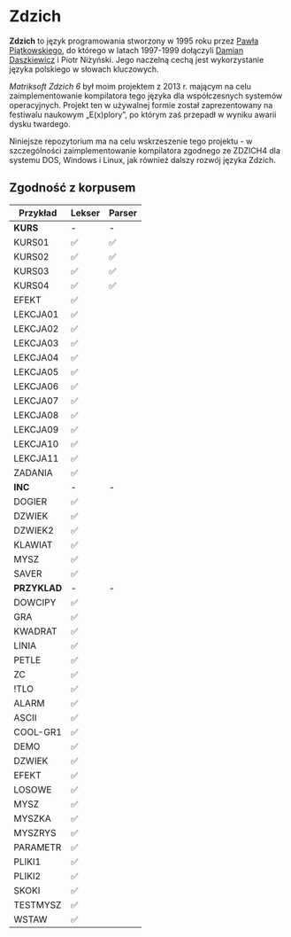 # Zdzich
**Zdzich** to język programowania stworzony w 1995 roku przez [Pawła Piątkowskiego](https://github.com/cosi1), do którego w latach 1997-1999 dołączyli [Damian Daszkiewicz](https://github.com/DamianDaszkiewicz) i Piotr Niżyński.
Jego naczelną cechą jest wykorzystanie języka polskiego w słowach kluczowych.

*Matriksoft Zdzich 6* był moim projektem z 2013 r. mającym na celu zaimplementowanie kompilatora tego języka dla współczesnych systemów operacyjnych.
Projekt ten w używalnej formie został zaprezentowany na festiwalu naukowym „E(x)plory”, po którym zaś przepadł w wyniku awarii dysku twardego.

Niniejsze repozytorium ma na celu wskrzeszenie tego projektu - w szczególności zaimplementowanie kompilatora zgodnego ze ZDZICH4 dla systemu DOS, Windows i Linux, jak również dalszy rozwój języka Zdzich.

## Zgodność z korpusem
| Przykład | Lekser | Parser |
| -------- | ------ | ------ |
| **KURS** | - | - |
| KURS01 | ✅ | ✅ |
| KURS02 | ✅ | ✅ |
| KURS03 | ✅ | ✅ |
| KURS04 | ✅ | ✅ |
| EFEKT | ✅ |
| LEKCJA01 | ✅ |
| LEKCJA02 | ✅ |
| LEKCJA03 | ✅ |
| LEKCJA04 | ✅ |
| LEKCJA05 | ✅ |
| LEKCJA06 | ✅ |
| LEKCJA07 | ✅ |
| LEKCJA08 | ✅ |
| LEKCJA09 | ✅ |
| LEKCJA10 | ✅ |
| LEKCJA11 | ✅ |
| ZADANIA | ✅ |
| **INC** | - | - |
| DOGIER | ✅ |
| DZWIEK | ✅ |
| DZWIEK2 | ✅ |
| KLAWIAT | ✅ |
| MYSZ | ✅ |
| SAVER | ✅ |
| **PRZYKLAD** | - | - |
| DOWCIPY | ✅ |
| GRA | ✅ |
| KWADRAT | ✅ |
| LINIA | ✅ |
| PETLE | ✅ |
| ZC | ✅ |
| !TLO | ✅ |
| ALARM | ✅ |
| ASCII | ✅ |
| COOL-GR1 | ✅ |
| DEMO | ✅ |
| DZWIEK | ✅ |
| EFEKT | ✅ |
| LOSOWE | ✅ |
| MYSZ | ✅ |
| MYSZKA | ✅ |
| MYSZRYS | ✅ |
| PARAMETR | ✅ |
| PLIKI1 | ✅ |
| PLIKI2 | ✅ |
| SKOKI | ✅ |
| TESTMYSZ | ✅ |
| WSTAW | ✅ |
